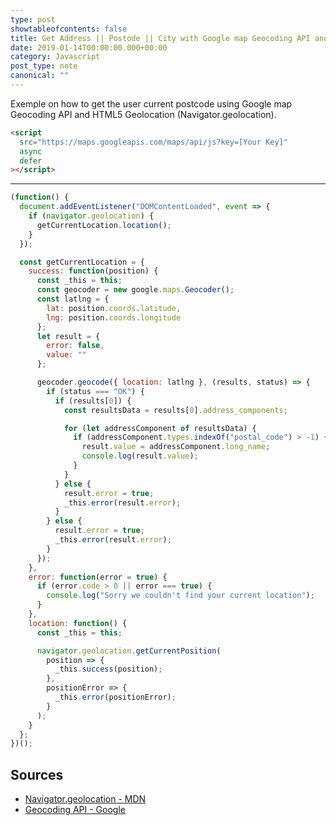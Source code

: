 ```yaml
---
type: post
showtableofcontents: false
title: Get Address || Postode || City with Google map Geocoding API and HTML5 Geolocation
date: 2019-01-14T00:00:00.000+00:00
category: Javascript
post_type: note
canonical: ""
---
```


Exemple on how to get the user current postcode using Google map Geocoding API and HTML5 Geolocation (Navigator.geolocation).

```html
<script
  src="https://maps.googleapis.com/maps/api/js?key=[Your Key]"
  async
  defer
></script>
```

---

```js
(function() {
  document.addEventListener("DOMContentLoaded", event => {
    if (navigator.geolocation) {
      getCurrentLocation.location();
    }
  });

  const getCurrentLocation = {
    success: function(position) {
      const _this = this;
      const geocoder = new google.maps.Geocoder();
      const latlng = {
        lat: position.coords.latitude,
        lng: position.coords.longitude
      };
      let result = {
        error: false,
        value: ""
      };

      geocoder.geocode({ location: latlng }, (results, status) => {
        if (status === "OK") {
          if (results[0]) {
            const resultsData = results[0].address_components;

            for (let addressComponent of resultsData) {
              if (addressComponent.types.indexOf("postal_code") > -1) {
                result.value = addressComponent.long_name;
                console.log(result.value);
              }
            }
          } else {
            result.error = true;
            _this.error(result.error);
          }
        } else {
          result.error = true;
          _this.error(result.error);
        }
      });
    },
    error: function(error = true) {
      if (error.code > 0 || error === true) {
        console.log("Sorry we couldn't find your current location");
      }
    },
    location: function() {
      const _this = this;

      navigator.geolocation.getCurrentPosition(
        position => {
          _this.success(position);
        },
        positionError => {
          _this.error(positionError);
        }
      );
    }
  };
})();
```

## Sources

- [Navigator.geolocation - MDN](https://developer.mozilla.org/en-US/docs/Web/API/Navigator/geolocation)
- [Geocoding API - Google](https://developers.google.com/maps/documentation/geocoding/start)
